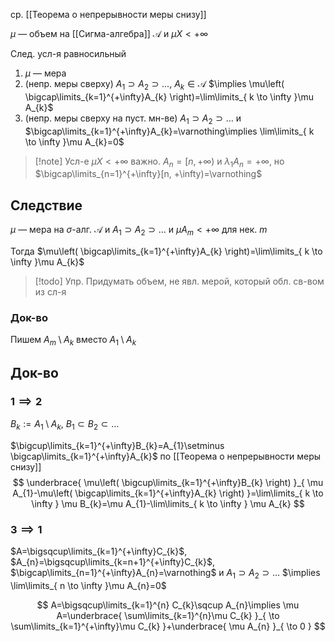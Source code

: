 ср. [[Теорема о непрерывности меры снизу]]

$\mu$ — объем на [[Сигма-алгебра]] $\mathcal{A}$ и $\mu X<+\infty$

След. усл-я равносильный
1. $\mu$ — мера
2. (непр. меры сверху) $A_{1}\supset A_{2}\supset\dots,\ A_{k}\in \mathcal{A}$ $\implies \mu\left( \bigcap\limits_{k=1}^{+\infty}A_{k} \right)=\lim\limits_{ k \to \infty }\mu A_{k}$
3. (непр. меры сверху на пуст. мн-ве) $A_{1}\supset A_{2}\supset\dots$ и $\bigcap\limits_{k=1}^{+\infty}A_{k}=\varnothing\implies \lim\limits_{ k \to \infty }\mu A_{k}=0$

>[!note] Усл-е $\mu X<+\infty$ важно.
>$A_{n}=[n,+\infty)$ и $\lambda_{1}A_{n}=+\infty$, но $\bigcap\limits_{n=1}^{+\infty}[n, +\infty)=\varnothing$

## Следствие

$\mu$ — мера на $\sigma$-алг. $\mathcal{A}$ и $A_{1}\supset A_{2}\supset\dots$ и $\mu A_{m}<+\infty$ для нек. $m$

Тогда $\mu\left( \bigcap\limits_{k=1}^{+\infty}A_{k} \right)=\lim\limits_{ k \to \infty }\mu A_{k}$

>[!todo] Упр.
>Придумать объем, не явл. мерой, который обл. св-вом из сл-я

### Док-во

Пишем $A_{m}\setminus A_{k}$ вместо $A_{1}\setminus A_{k}$

## Док-во

### $1\implies{2}$

$B_{k}:=A_{1}\setminus A_{k},\ B_{1}\subset B_{2}\subset\dots$

$\bigcup\limits_{k=1}^{+\infty}B_{k}=A_{1}\setminus \bigcap\limits_{k=1}^{+\infty}A_{k}$ по [[Теорема о непрерывности меры снизу]] 
$$
\underbrace{ \mu\left( \bigcup\limits_{k=1}^{+\infty}B_{k} \right) }_{ \mu A_{1}-\mu\left( \bigcap\limits_{k=1}^{+\infty}A_{k} \right) }=\lim\limits_{ k \to \infty } \mu B_{k}=\mu A_{1}-\lim\limits_{ k \to \infty } \mu A_{k}
$$
### $3\implies 1$

$A=\bigsqcup\limits_{k=1}^{+\infty}C_{k}$, $A_{n}=\bigsqcup\limits_{k=n+1}^{+\infty}C_{k}$, $\bigcap\limits_{n=1}^{+\infty}A_{n}=\varnothing$ и $A_{1}\supset A_{2}\supset\dots$ $\implies \lim\limits_{ n \to \infty }\mu A_{n}=0$

$$
A=\bigsqcup\limits_{k=1}^{n} C_{k}\sqcup A_{n}\implies \mu A=\underbrace{ \sum\limits_{k=1}^{n}\mu C_{k} }_{ \to \sum\limits_{k=1}^{+\infty}\mu C_{k} }+\underbrace{ \mu A_{n} }_{ \to 0 }
$$